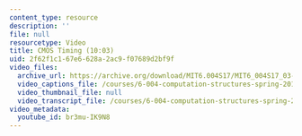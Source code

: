 ```yaml
---
content_type: resource
description: ''
file: null
resourcetype: Video
title: CMOS Timing (10:03)
uid: 2f62f1c1-67e6-628a-2ac9-f07689d2bf9f
video_files:
  archive_url: https://archive.org/download/MIT6.004S17/MIT6_004S17_03-02-06_300k.mp4
  video_captions_file: /courses/6-004-computation-structures-spring-2017/70e1acb5f340529bade3847c348bd3ea_br3mu-IK9N8.vtt
  video_thumbnail_file: null
  video_transcript_file: /courses/6-004-computation-structures-spring-2017/9a58d3b0f6645baea83f34174a064b12_br3mu-IK9N8.pdf
video_metadata:
  youtube_id: br3mu-IK9N8
---
```

